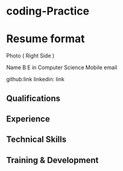 # coding-Practice


# Resume format
Photo ( Right Side )

Name
B E in Computer Science
Mobile
email

github:link
linkedin: link


Qualifications
---------------





Experience
-------------



Technical Skills
----------------



Training & Development
-----------------------
